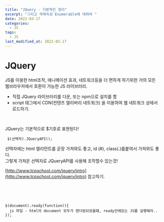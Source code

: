 ```yaml
---
title: "JQuery - 기본적인 정리"
excerpt: "그리고 객체속성 Enumerable에 대하여 "
date: 2022-03-17
categories:
  - JS
tags:
  - JS
last_modified_at: 2022-03-17
---
```


# JQuery

JS를 이용한 html조작, 애니메이션 효과, 네트워크등을 더 편하게 하기위한 거의 모든 웹브라우저에서 호환이 가능한 JS 라이브러리.

- 직접 JQuery 라이브러리를 다운, 또는 npm으로 설치를 함
- script 태그에서 CDN(컨텐츠 델리버리 네트워크) 을 이용하여 웹 네트워크 상에서 로드하기.

<br>

JQuery는 기본적으로 $기호로 표현된다!

```
 $(선택자).JQueryAPI();
```

선택자에는 html 엘리먼트를 곧장 가져와도 좋고, id (#), class(.)를붙여서 가져와도 좋다.  
그렇게 가져온 선택자로 JQueryAPI를 사용해 조작할수 있는것!
<br>

[http://www.tcpschool.com/jquery/intro](http://www.tcpschool.com/jquery/intro) 참고하기.

<br>

<Br>

<Br>

```
$(document).ready(function(){
  js 파일 - html의 document 모두가 렌더링되었을떄, ready안에있는 JS를 실행해라..
});
```


